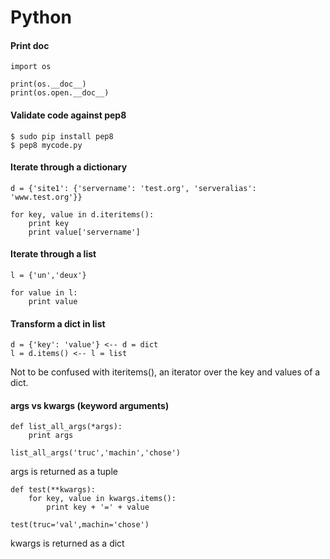 # Python

#### Print doc

```
import os

print(os.__doc__)
print(os.open.__doc__)
```

#### Validate code against pep8

```
$ sudo pip install pep8
$ pep8 mycode.py
```

#### Iterate through a dictionary

```
d = {'site1': {'servername': 'test.org', 'serveralias': 'www.test.org'}}

for key, value in d.iteritems():
    print key
    print value['servername']
```

#### Iterate through a list
```
l = {'un','deux'}

for value in l:
    print value
```

#### Transform a dict in list

```
d = {'key': 'value'} <-- d = dict
l = d.items() <-- l = list
```

Not to be confused with iteritems(), an iterator over the key and values of a dict.

#### args vs kwargs (keyword arguments)

```
def list_all_args(*args):    print argslist_all_args('truc','machin','chose')
```

args is returned as a tuple

```
def test(**kwargs):    for key, value in kwargs.items():        print key + '=' + valuetest(truc='val',machin='chose')
```

kwargs is returned as a dict